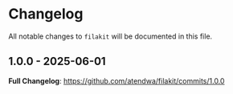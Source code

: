 # Changelog

All notable changes to `filakit` will be documented in this file.

## 1.0.0 - 2025-06-01

**Full Changelog**: https://github.com/atendwa/filakit/commits/1.0.0
